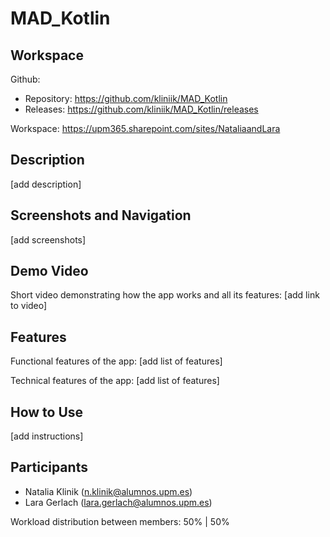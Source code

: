 # MAD_Kotlin

## Workspace
Github:
- Repository: https://github.com/kliniik/MAD_Kotlin
- Releases: https://github.com/kliniik/MAD_Kotlin/releases

Workspace: https://upm365.sharepoint.com/sites/NataliaandLara

## Description
[add description]

## Screenshots and Navigation
[add screenshots]

## Demo Video
Short video demonstrating how the app works and all its features:
[add link to video]

## Features
Functional features of the app:
[add list of features]

Technical features of the app:
[add list of features]

## How to Use
[add instructions]

## Participants
- Natalia Klinik (n.klinik@alumnos.upm.es)
- Lara Gerlach (lara.gerlach@alumnos.upm.es)

Workload distribution between members: 50% | 50%
